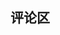 ## 评论区
<script src=//npm.elemecdn.com/@waline/client></script><div id=waline> </div> <script>Waline({el:"#waline",serverURL:"https://waline-877771-xyz.vercel.app/"});</script>